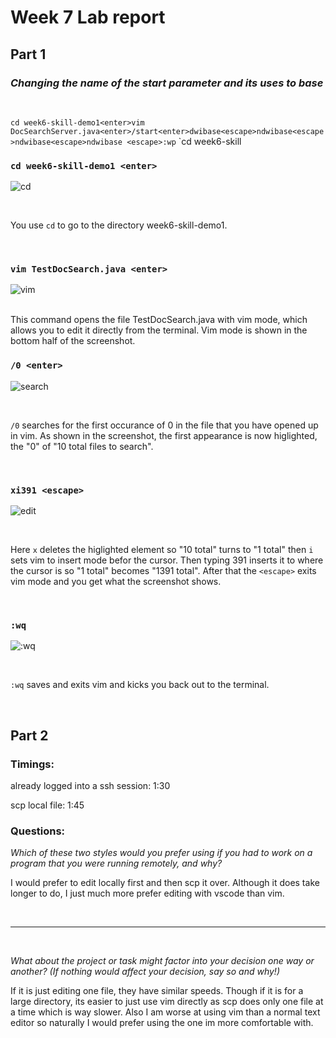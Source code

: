 # **Week 7 Lab report**
## Part 1
### *Changing the name of the start parameter and its uses to base*

<br />

`cd week6-skill-demo1<enter>vim DocSearchServer.java<enter>/start<enter>dwibase<escape>ndwibase<escape>ndwibase<escape>ndwibase <escape>:wp`
`cd week6-skill
<br />

### `cd week6-skill-demo1 <enter>`
![cd](/week7-screenshots/cse15l-week7-step1.png)

<br />

You use `cd` to go to the directory week6-skill-demo1.

<br />

### `vim TestDocSearch.java <enter>`
![vim](/week7-screenshots/cse15l-week7-step2.png)

<br />
This command opens the file TestDocSearch.java with vim mode, which allows you to edit it directly from the terminal. Vim mode is shown in the bottom half of the screenshot.

<br />

### `/0 <enter>`
![search](/week7-screenshots/cse15l-week7-step3.png)

<br />

`/0` searches for the first occurance of 0 in the file that you have opened up in vim. As shown in the screenshot, the first appearance is now higlighted, the "0" of "10 total files to search".

<br />


### `xi391 <escape>`
![edit](/week7-screenshots/cse15l-week7-step4.png)

<br />

Here `x` deletes the higlighted element so "10 total" turns to "1 total" then `i` sets vim to insert mode befor the cursor. Then typing 391 inserts it to where the cursor is so "1 total" becomes "1391 total". After that the `<escape>` exits vim mode and you get what the screenshot shows.

<br />


### `:wq`

![:wq](/week7-screenshots/cse15l-week7-step5.png)

<br />

`:wq` saves and exits vim and kicks you back out to the terminal.

<br />

## Part 2
### Timings:
already logged into a ssh session: 1:30

scp local file: 1:45

### Questions:
*Which of these two styles would you prefer using if you had to work on a program that you were running remotely, and why?*
<br />

I would prefer to edit locally first and then scp it over. Although it does take longer to do, I just much more prefer editing with vscode than vim. 

<br />

---

<br />

*What about the project or task might factor into your decision one way or another? (If nothing would affect your decision, say so and why!)*
<br />

If it is just editing one file, they have similar speeds. Though if it is for a large directory, its easier to just use vim directly as scp does only one file at a time which is way slower. Also I am worse at using vim than a normal text editor so naturally I would prefer using the one im more comfortable with.
